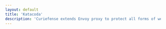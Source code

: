 ```yaml
---
layout: default
title: 'Katacoda'
description: 'Curiefense extends Envoy proxy to protect all forms of web traffic: sites, apps, services, and APIs. Includes Bot Management, WAF, application-layer DDoS protection, session profiling, advanced rate limiting, and much more, in a unified open source platform.'
---
```


<div id="katacoda-scenario"
  data-katacoda-id="curiefense/getting-started"
  data-katacoda-ctatext="Continue Learning"
  data-katacoda-ctaurl="https://www.curiefense.io/try"
  data-katacoda-color="#436DB4"
  data-katacoda-secondary="#25BECC"
  data-katacoda-background="#fff"
  data-katacoda-hideprogress="true"
  data-katacoda-font="Open Sans"
  data-katacoda-fontheader="Open Sans" style="height:650px;">
</div>
<script async defer src="https://katacoda.com/embed.js"></script>